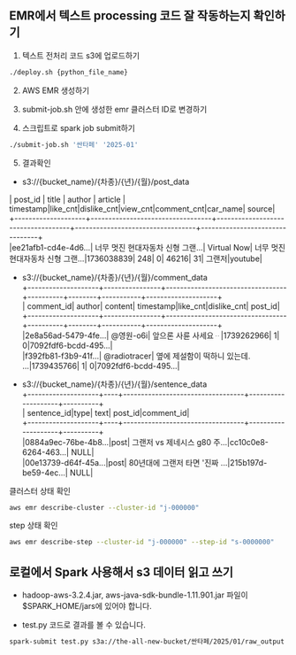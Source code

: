 ## EMR에서 텍스트 processing 코드 잘 작동하는지 확인하기

1. 텍스트 전처리 코드 s3에 업로드하기  
```bash  
./deploy.sh {python_file_name}
```  
2. AWS EMR 생성하기  

3. submit-job.sh 안에 생성한 emr 클러스터 ID로 변경하기    

4. 스크립트로 spark job submit하기  
```bash  
./submit-job.sh '싼타페' '2025-01' 
``` 

5. 결과확인  
- s3://{bucket_name}/{차종}/{년}/{월}/post_data  


| post_id            |       title               |     author |    article                | timestamp|like_cnt|dislike_cnt|view_cnt|comment_cnt|car_name| source|  
+--------------------+----------------------------------+------------------------------------+----------------------------------+--------------------------------+  
|ee21afb1-cd4e-4d6...| 너무 멋진 현대자동차 신형 그랜...|  Virtual Now| 너무 멋진 현대자동차 신형 그랜...|1736038839|     248|          0|   46216|         31|  그랜저|youtube|  


- s3://{bucket_name}/{차종}/{년}/{월}/comment_data  
+--------------------+----------------+----------------------------------+----------+--------+-----------+--------------------+  
|          comment_id|          author|                           content| timestamp|like_cnt|dislike_cnt|             post_id|  
+--------------------+----------------+----------------------------------+----------+--------+-----------+--------------------+  
|2e8a56ad-5479-4fe...|       @영원-o6i|               앞으론 사륜 사세요ᆢ|1739262966|       1|          0|7092fdf6-bcdd-495...|  
|f392fb81-f3b9-41f...|    @radiotracer|  옆에 제설함이 떡하니 있는데. ...|1739435766|       1|          0|7092fdf6-bcdd-495...|  


- s3://{bucket_name}/{차종}/{년}/{월}/sentence_data  
+--------------------+----+----------------------------------+--------------------+----------+  
|         sentence_id|type|                              text|             post_id|comment_id|  
+--------------------+----+----------------------------------+--------------------+----------+  
|0884a9ec-76be-4b8...|post|      그랜저 vs 제네시스 g80 주...|cc10c0e8-6264-463...|      NULL|  
|00e13739-d64f-45a...|post|    80년대에 그랜저 타면 '진짜 ...|215b197d-be59-4ec...|      NULL|  


클러스터 상태 확인  
```bash  
aws emr describe-cluster --cluster-id "j-000000"   
```   
 
step 상태 확인  
```bash  
aws emr describe-step --cluster-id "j-000000" --step-id "s-0000000"  
```   


## 로컬에서 Spark 사용해서 s3 데이터 읽고 쓰기 
- hadoop-aws-3.2.4.jar, aws-java-sdk-bundle-1.11.901.jar 파일이 $SPARK_HOME/jars에 있어야 합니다.  

- test.py 코드로 결과를 볼 수 있습니다.  
```bash
spark-submit test.py s3a://the-all-new-bucket/싼타페/2025/01/raw_output    
```  
